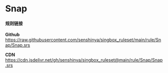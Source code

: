 # Snap

#### 规则链接

**Github**
https://raw.githubusercontent.com/senshinya/singbox_ruleset/main/rule/Snap/Snap.srs

**CDN**
https://cdn.jsdelivr.net/gh/senshinya/singbox_ruleset@main/rule/Snap/Snap.srs